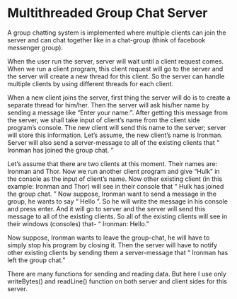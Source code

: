 # Multithreaded Group Chat Server

A group chatting system is implemented where multiple clients can join the server and can chat together like in a chat-group (think of facebook messenger group).

When the user run the server, server will wait until a client request comes. When we run a client program, this client request will go to the server and the server will create a new thread for this client. So the server can handle multiple clients by using different threads for each client.

When a new client joins the server, first thing the server will do is to create a separate
thread for him/her. Then the server will ask his/her name by sending a message like “Enter
your name:”. After getting this message from the server, we shall take input of client’s name
from the client side program’s console. The new client will send this name to the server;
server will store this information. Let’s assume, the new client’s name is Ironman. Server
will also send a server-message to all of the existing clients that “ Ironman has joined the
group chat. ”

Let’s assume that there are two clients at this moment. Their names are: Ironman and Thor.
Now we run another client program and give “Hulk” in the console as the input of client’s
name. Now other existing client (in this example: Ironman and Thor) will see in their console
that “ Hulk has joined the group chat. ” Now suppose, Ironman want to send a message in
the group, he wants to say “ Hello ”. So he will write the message in his console and press
enter. And it will go to server and the server will send this message to all of the existing
clients. So all of the existing clients will see in their windows (consoles) that-
“ Ironman: Hello.”

Now suppose, Ironman wants to leave the group-chat, he will have to simply stop his
program by closing it. Then the server will have to notify other existing clients by sending
them a server-message that “ Ironman has left the group chat.”

There are many functions for sending and reading data. But here I use only writeBytes() and readLine() function on both server and client sides for this server.

